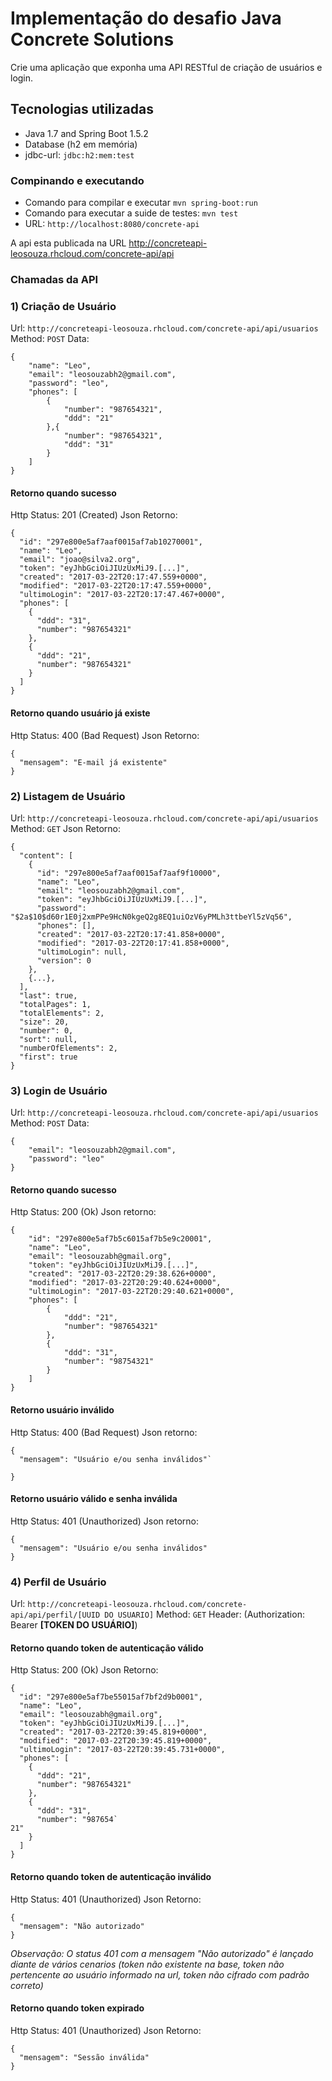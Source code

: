 # Implementação do desafio Java Concrete Solutions
Crie uma aplicação que exponha uma API RESTful de criação de usuários e login.

## Tecnologias utilizadas
* Java 1.7 and Spring Boot 1.5.2
* Database (h2 em memória)
* jdbc-url: `jdbc:h2:mem:test` 

### Compinando e executando 
* Comando para compilar e executar `mvn spring-boot:run`
* Comando para executar a suide de testes: `mvn test`
* URL: `http://localhost:8080/concrete-api`

A api esta publicada na URL http://concreteapi-leosouza.rhcloud.com/concrete-api/api

### Chamadas da API

### 1) Criação de Usuário
Url: `http://concreteapi-leosouza.rhcloud.com/concrete-api/api/usuarios`
Method: `POST`
Data: 
```
{
    "name": "Leo",
    "email": "leosouzabh2@gmail.com",
    "password": "leo",
    "phones": [
        {
            "number": "987654321",
            "ddd": "21"
        },{
            "number": "987654321",
            "ddd": "31"
        }
    ]
}
```

#### Retorno quando sucesso
Http Status: 201 (Created)
Json Retorno:
```
{
  "id": "297e800e5af7aaf0015af7ab10270001",
  "name": "Leo",
  "email": "joao@silva2.org",
  "token": "eyJhbGciOiJIUzUxMiJ9.[...]",
  "created": "2017-03-22T20:17:47.559+0000",
  "modified": "2017-03-22T20:17:47.559+0000",
  "ultimoLogin": "2017-03-22T20:17:47.467+0000",
  "phones": [
    {
      "ddd": "31",
      "number": "987654321"
    },
    {
      "ddd": "21",
      "number": "987654321"
    }
  ]
}
```

#### Retorno quando usuário já existe
Http Status: 400 (Bad Request)
Json Retorno:
```
{
  "mensagem": "E-mail já existente"
}
```

### 2) Listagem de Usuário
Url: `http://concreteapi-leosouza.rhcloud.com/concrete-api/api/usuarios`
Method: `GET`
Json Retorno:
```
{
  "content": [
    {
      "id": "297e800e5af7aaf0015af7aaf9f10000",
      "name": "Leo",
      "email": "leosouzabh2@gmail.com",
      "token": "eyJhbGciOiJIUzUxMiJ9.[...]",
      "password": "$2a$10$d60r1E0j2xmPPe9HcN0kgeQ2g8EQ1uiOzV6yPMLh3ttbeYl5zVq56",
      "phones": [],
      "created": "2017-03-22T20:17:41.858+0000",
      "modified": "2017-03-22T20:17:41.858+0000",
      "ultimoLogin": null,
      "version": 0
    },
    {...},   
  ],
  "last": true,
  "totalPages": 1,
  "totalElements": 2,
  "size": 20,
  "number": 0,
  "sort": null,
  "numberOfElements": 2,
  "first": true
}
```

### 3) Login de Usuário
Url: `http://concreteapi-leosouza.rhcloud.com/concrete-api/api/usuarios`
Method: `POST`
Data: 
```
{
    "email": "leosouzabh2@gmail.com",
    "password": "leo"
}
```

#### Retorno quando sucesso
Http Status: 200 (Ok)
Json retorno:
```
{
	"id": "297e800e5af7b5c6015af7b5e9c20001",
	"name": "Leo",
	"email": "leosouzabh@gmail.org",
	"token": "eyJhbGciOiJIUzUxMiJ9.[...]",
	"created": "2017-03-22T20:29:38.626+0000",
	"modified": "2017-03-22T20:29:40.624+0000",
	"ultimoLogin": "2017-03-22T20:29:40.621+0000",
	"phones": [
		{
			"ddd": "21",
			"number": "987654321"
		},
		{
			"ddd": "31",
			"number": "98754321"
		}
	]
}
```

#### Retorno usuário inválido
Http Status: 400 (Bad Request)
Json retorno:
```
{
  "mensagem": "Usuário e/ou senha inválidos"`

}
```
#### Retorno usuário válido e senha inválida
Http Status: 401 (Unauthorized)
Json retorno:
```
{
  "mensagem": "Usuário e/ou senha inválidos"
}
```

### 4) Perfil de Usuário
Url: `http://concreteapi-leosouza.rhcloud.com/concrete-api/api/perfil/[UUID DO USUARIO]`
Method: `GET`
Header: (Authorization: Bearer **[TOKEN DO USUÁRIO]**)

#### Retorno quando token de autenticação válido
Http Status: 200 (Ok)
Json Retorno:  
```
{
  "id": "297e800e5af7be55015af7bf2d9b0001",
  "name": "Leo",
  "email": "leosouzabh@gmail.org",
  "token": "eyJhbGciOiJIUzUxMiJ9.[...]",
  "created": "2017-03-22T20:39:45.819+0000",
  "modified": "2017-03-22T20:39:45.819+0000",
  "ultimoLogin": "2017-03-22T20:39:45.731+0000",
  "phones": [
    {
      "ddd": "21",
      "number": "987654321"
    },
    {
      "ddd": "31",
      "number": "987654`
21"
    }
  ]
}
```
#### Retorno quando token de autenticação inválido
Http Status: 401 (Unauthorized)
Json Retorno:  
```
{
  "mensagem": "Não autorizado"
}
```
*Observação: O status 401 com a mensagem "Não autorizado" é lançado diante de vários cenarios (token não existente na base, token não pertencente ao usuário informado na url, token não cifrado com padrão correto)*

#### Retorno quando token expirado
Http Status: 401 (Unauthorized)
Json Retorno:  
``` 
{
  "mensagem": "Sessão inválida"
}
```
